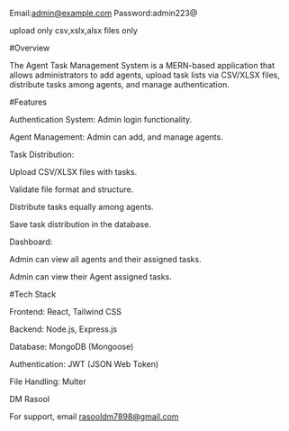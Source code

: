 <!-- Admin Login Details -->

Email:admin@example.com
Password:admin223@

upload only csv,xslx,alsx files only

#Overview

The Agent Task Management System is a MERN-based application that allows administrators to add agents, upload task lists via CSV/XLSX files, distribute tasks among agents, and manage authentication.

#Features

Authentication System: Admin login functionality.

Agent Management: Admin can add, and manage agents.

Task Distribution:

Upload CSV/XLSX files with tasks.

Validate file format and structure.

Distribute tasks equally among agents.

Save task distribution in the database.

Dashboard:

Admin can view all agents and their assigned tasks.

Admin can view their Agent assigned tasks.

#Tech Stack

Frontend: React, Tailwind CSS

Backend: Node.js, Express.js

Database: MongoDB (Mongoose)

Authentication: JWT (JSON Web Token)

File Handling: Multer

<!-- Contributors -->

DM Rasool

<!-- Contact -->

For support, email rasooldm7898@gmail.com
